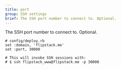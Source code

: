```yaml
---
title: port
group: SSH settings
brief: The SSH port number to connect to. Optional.
---
```


The SSH port number to connect to. Optional.

    # config/deploy.rb
    set :domain, 'flipstack.me'
    set :port, 30000

    # This will invoke SSH sessions with:
    # $ ssh flipstack_www@flipstack.me -p 30000
